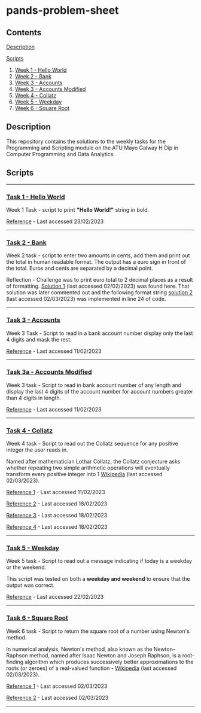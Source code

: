 # pands-problem-sheet

## Contents
[Description](#Description)

[Scripts](#Scripts)

1. [Week 1 - Hello World](#Task-1---Hello-World)
2. [Week 2 - Bank](#Task-2---Bank )
3. [Week 3  - Accounts](#Task-3---Accounts)
4. [Week 3  - Accounts Modified](#Task-3a---Accounts-Modified)
5. [Week 4 - Collatz](#Task-4---Collatz)
6. [Week 5 - Weekday](#Task-5---Weekday)
7. [Week 6 - Square Root](#Task-6---Square-Root)

## Description
This repository contains the solutions to the weekly tasks for the Programming and Scripting module on the ATU 
Mayo Galway H Dip in Computer Programming and Data Analytics.

## Scripts
- - - -
### [Task 1 - Hello World](task_1_hello_world.py)

Week 1 Task - script to print **"Hello World!"** string in bold.


[Reference](https://blog.finxter.com/how-to-print-bold-text-in-python/) - Last accessed 23/02/2023
- - - -

### [Task 2 - Bank](task_2_bank.py)

Week 2 task - script to enter two amounts in cents, add them and print out the total in human readable format.
The output has a euro sign in front of the total. Euros and cents are separated by a decimal point.

Reflection - Challenge was to print euro total to 2 decimal places as a result of formatting.
[Solution 1](http://programarcadegames.com/index.php?chapter=formatting&lang=en) (last accessed 02/02/2023) was found 
here. That solution was later commented out and the following format string 
[solution 2](https://java2blog.com/format-a-float-to-two-decimal-places/) (last accessed 02/03/2023) 
was implemented in line 24 of code.
- - - -

### [Task 3 - Accounts](task_3_accounts.py)

Week 3 Task - Script to read in a bank account number display only the last 4 digits and mask the rest.

[Reference](https://stackoverflow.com/questions/25457923/how-to-make-python-goto-a-previous-line-to-get-more-input) - 
Last accessed 11/02/2023 
- - - -

### [Task 3a - Accounts Modified](task_3_accounts_modified.py)

Week 3 task - Script to read in bank account number of any length and display the last 4 digits of the account number 
for account numbers greater than 4 digits in length.

[Reference](https://stackoverflow.com/questions/25457923/how-to-make-python-goto-a-previous-line-to-get-more-input) - 
Last accessed 11/02/2023
- - - -

### [Task 4 - Collatz](task_4_collatz.py)

Week 4 task - Script to read out the Collatz sequence for any positive integer the user reads in.

Named after mathematician Lothar Collatz, the Collatz conjecture asks whether repeating two simple arithmetic 
operations will eventually transform every positive integer into 1 
[Wikipedia](https://en.wikipedia.org/wiki/Collatz_conjecture) (last accessed 02/03/2023).

[Reference 1](https://stackoverflow.com/questions/25457923/how-to-make-python-goto-a-previous-line-to-get-more-input) -
Last accessed 11/02/2023

[Reference 2](https://hackernoon.com/implementing-3x1-in-python) - Last accessed 18/02/2023

[Reference 3](https://stackoverflow.com/questions/11178061/print-list-without-brackets-in-a-single-row) - 
Last accessed 18/02/2023

[Reference 4](https://stackoverflow.com/questions/25733737/how-to-print-out-a-string-and-list-in-one-line-python) - 
Last accessed 18/02/2023
- - - -

### [Task 5 - Weekday](task_5_weekday.py)

Week 5 task - Script to read out a message indicating if today is a weekday or the weekend.

This script was tested on both a **weekday and weekend** to ensure that the output was correct.

[Reference](https://pynative.com/python-get-the-day-of-week/) - Last accessed 22/02/2023
- - - -
### [Task 6 - Square Root](task_6_square_root.py)
Week 6 task - Script to return the square root of a number using Newton's method.

In numerical analysis, Newton's method, also known as the Newton–Raphson method, named after Isaac Newton and
Joseph Raphson, is a root-finding algorithm which produces successively better approximations to the roots
(or zeroes) of a real-valued function - [Wikipedia](https://en.wikipedia.org/wiki/Newton%27s_method) 
(last accessed 02/03/2023).

[Reference 1](https://tutorialsinhand.com/Articles/python-program-to-find-square-root-of-a-number-using-newton-square-root-formula.aspx) -
Last accessed 02/03/2023

[Reference 2](https://hackernoon.com/calculating-the-square-root-of-a-number-using-the-newton-raphson-method-a-how-to-guide-yr4e32zo) - 
Last accessed 02/03/2023
- - - -